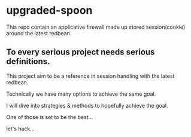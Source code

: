 # upgraded-spoon
This repo contain an applicative firewall made up stored session(cookie) around the latest redbean.

## To every serious project needs serious definitions.
This project aim to be a reference in session handling with the latest redbean.

Technically we have many options to achieve the same goal.

I will dive into strategies & methods to hopefully achieve the goal.

One of those is set to be the best...

let's hack...
